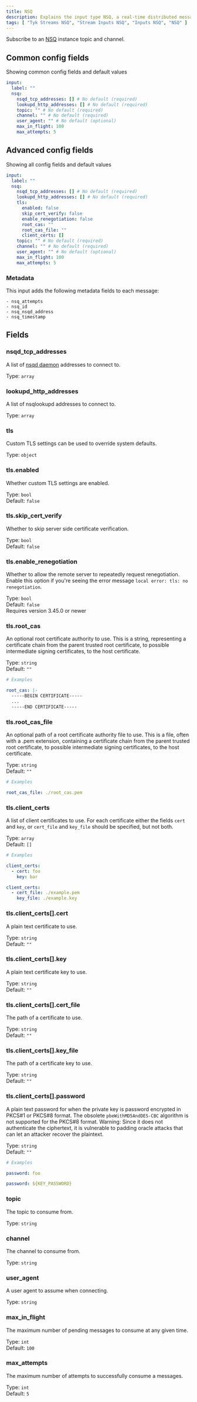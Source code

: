 ```yaml
---
title: NSQ
description: Explains the input type NSQ, a real-time distributed messaging platform
tags: [ "Tyk Streams NSQ", "Stream Inputs NSQ", "Inputs NSQ", "NSQ" ]
---
```


Subscribe to an [NSQ](https://nsq.io/) instance topic and channel.


## Common config fields
Showing common config fields and default values

```yml
input:
  label: ""
  nsq:
    nsqd_tcp_addresses: [] # No default (required)
    lookupd_http_addresses: [] # No default (required)
    topic: "" # No default (required)
    channel: "" # No default (required)
    user_agent: "" # No default (optional)
    max_in_flight: 100
    max_attempts: 5
```

## Advanced config fields
Showing all config fields and default values

```yml
input:
  label: ""
  nsq:
    nsqd_tcp_addresses: [] # No default (required)
    lookupd_http_addresses: [] # No default (required)
    tls:
      enabled: false
      skip_cert_verify: false
      enable_renegotiation: false
      root_cas: ""
      root_cas_file: ""
      client_certs: []
    topic: "" # No default (required)
    channel: "" # No default (required)
    user_agent: "" # No default (optional)
    max_in_flight: 100
    max_attempts: 5
```

### Metadata

This input adds the following metadata fields to each message:

```text
- nsq_attempts
- nsq_id
- nsq_nsqd_address
- nsq_timestamp
```

<!-- TODO add function interpolation link: You can access these metadata fields using [function interpolation](/docs/configuration/interpolation#bloblang-queries). -->


## Fields

### nsqd_tcp_addresses

A list of [nsqd daemon](https://nsq.io/components/nsqd.html) addresses to connect to.


Type: `array`  

### lookupd_http_addresses

A list of nsqlookupd addresses to connect to.


Type: `array`  

### tls

Custom TLS settings can be used to override system defaults.


Type: `object`  

### tls.enabled

Whether custom TLS settings are enabled.


Type: `bool`  
Default: `false`  

### tls.skip_cert_verify

Whether to skip server side certificate verification.


Type: `bool`  
Default: `false`  

### tls.enable_renegotiation

Whether to allow the remote server to repeatedly request renegotiation. Enable this option if you're seeing the error message `local error: tls: no renegotiation`.


Type: `bool`  
Default: `false`  
Requires version 3.45.0 or newer  

### tls.root_cas

An optional root certificate authority to use. This is a string, representing a certificate chain from the parent trusted root certificate, to possible intermediate signing certificates, to the host certificate.

Type: `string`  
Default: `""`  

```yml
# Examples

root_cas: |-
  -----BEGIN CERTIFICATE-----
  ...
  -----END CERTIFICATE-----
```

### tls.root_cas_file

An optional path of a root certificate authority file to use. This is a file, often with a .pem extension, containing a certificate chain from the parent trusted root certificate, to possible intermediate signing certificates, to the host certificate.


Type: `string`  
Default: `""`  

```yml
# Examples

root_cas_file: ./root_cas.pem
```

### tls.client_certs

A list of client certificates to use. For each certificate either the fields `cert` and `key`, or `cert_file` and `key_file` should be specified, but not both.


Type: `array`  
Default: `[]`  

```yml
# Examples

client_certs:
  - cert: foo
    key: bar

client_certs:
  - cert_file: ./example.pem
    key_file: ./example.key
```

### tls.client_certs[].cert

A plain text certificate to use.


Type: `string`  
Default: `""`  

### tls.client_certs[].key

A plain text certificate key to use.


Type: `string`  
Default: `""`  

### tls.client_certs[].cert_file

The path of a certificate to use.


Type: `string`  
Default: `""`  

### tls.client_certs[].key_file

The path of a certificate key to use.


Type: `string`  
Default: `""`  

### tls.client_certs[].password

A plain text password for when the private key is password encrypted in PKCS#1 or PKCS#8 format. The obsolete `pbeWithMD5AndDES-CBC` algorithm is not supported for the PKCS#8 format. Warning: Since it does not authenticate the ciphertext, it is vulnerable to padding oracle attacks that can let an attacker recover the plaintext.


Type: `string`  
Default: `""`  

```yml
# Examples

password: foo

password: ${KEY_PASSWORD}
```

### topic

The topic to consume from.


Type: `string`  

### channel

The channel to consume from.


Type: `string`  

### user_agent

A user agent to assume when connecting.


Type: `string`  

### max_in_flight

The maximum number of pending messages to consume at any given time.


Type: `int`  
Default: `100`  

### max_attempts

The maximum number of attempts to successfully consume a messages.


Type: `int`  
Default: `5`  
